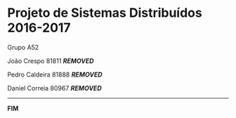 # Projeto de Sistemas Distribuídos 2016-2017 #

Grupo A52

João Crespo 81811 ***REMOVED***

Pedro Caldeira 81888 ***REMOVED***

Daniel Correia 80967 ***REMOVED***

-------------------------------------------------------------------------------
**FIM**
